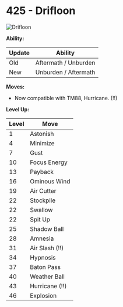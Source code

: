 # 425 - Drifloon
![][425]

**Ability:**

Update | Ability
---    | ---
Old    | Aftermath / Unburden
New    | Unburden / Aftermath

**Moves:**

 - Now compatible with TM88, Hurricane. (!!)

**Level Up:**

Level | Move
---   | ---
  1   | Astonish
  4   | Minimize
  7   | Gust
 10   | Focus Energy
 13   | Payback
 16   | Ominous Wind
 19   | Air Cutter
 22   | Stockpile
 22   | Swallow
 22   | Spit Up
 25   | Shadow Ball
 28   | Amnesia
 31   | Air Slash (!!)
 34   | Hypnosis
 37   | Baton Pass
 40   | Weather Ball
 43   | Hurricane (!!)
 46   | Explosion



[425]: https://raw.githubusercontent.com/PokeAPI/sprites/master/sprites/pokemon/425.png "Drifloon"
